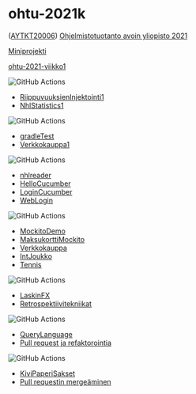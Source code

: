 # ohtu-2021k
([AYTKT20006](https://courses.helsinki.fi/fi/aytkt20006/135891626)) [Ohjelmistotuotanto avoin yliopisto 2021](https://ohjelmistotuotanto-hy-avoin.github.io/)

[Miniprojekti](https://github.com/sannahan/lukuvinkkikirjasto)

[ohtu-2021-viikko1](https://github.com/Pentu88/ohtu-2021-viikko1)

![GitHub Actions](https://github.com/Pentu88/ohtu-2021k/workflows/Viikko%201/badge.svg)
- [RiippuvuuksienInjektointi1](viikko1/RiippuvuuksienInjektointi1)
- [NhlStatistics1](viikko1/RiippuvuuksienInjektointi1)

![GitHub Actions](https://github.com/Pentu88/ohtu-2021k/workflows/Viikko%202/badge.svg)
- [gradleTest](viikko2/gradleTest/)
- [Verkkokauppa1](viikko2/Verkkokauppa1/)

![GitHub Actions](https://github.com/Pentu88/ohtu-2021k/workflows/Viikko%203/badge.svg)
- [nhlreader](viikko3/nhlreader/)
- [HelloCucumber](viikko3/HelloCucumber/)
- [LoginCucumber](viikko3/LoginCucumber/)
- [WebLogin](viikko3/WebLogin/)

![GitHub Actions](https://github.com/Pentu88/ohtu-2021k/workflows/Viikko%204/badge.svg)
- [MockitoDemo](viikko4/MockitoDemo/)
- [MaksukorttiMockito](viikko4/MaksukorttiMockito/)
- [Verkkokauppa](viikko4/Verkkokauppa/)
- [IntJoukko](viikko4/IntJoukkoSovellus/)
- [Tennis](viikko4/Tennis/)


![GitHub Actions](https://github.com/Pentu88/ohtu-2021k/workflows/Viikko%205/badge.svg)
- [LaskinFX](viikko5/LaskinFX11/)
- [Retrospektiivitekniikat](RETRO.md)

![GitHub Actions](https://github.com/Pentu88/ohtu-2021k/workflows/Viikko%206/badge.svg)
- [QueryLanguage](viikko6/QueryLanguage/)
- [Pull request ja refaktorointia](PULL.md)

![GitHub Actions](https://github.com/Pentu88/ohtu-2021k/workflows/Viikko%207/badge.svg)
- [KiviPaperiSakset](viikko7/KiviPaperiSakset/)
- [Pull requestin mergeäminen](MERGE.md)

<link name=GH-WorkingDir href=https://dev.to/shofol/run-your-github-actions-jobs-from-a-specific-directory-1i9e>
<link name=URL-Encoding href=https://secure.n-able.com/webhelp/NC_9-1-0_SO_en/Content/SA_docs/API_Level_Integration/API_Integration_URLEncoding.html>
